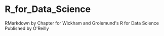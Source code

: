 # R_for_Data_Science
RMarkdown by Chapter for Wickham and Grolemund's R for Data Science
Published by O'Reilly
